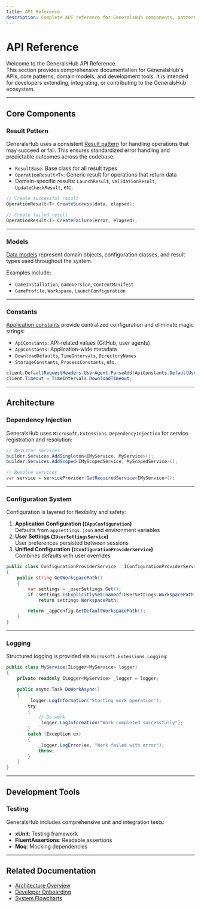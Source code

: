 ```yaml
---
title: API Reference
description: Complete API reference for GeneralsHub components, patterns, and development interfaces
---
```


# API Reference

Welcome to the GeneralsHub API Reference.  
This section provides comprehensive documentation for GeneralsHub's APIs, core
patterns, domain models, and development tools. It is intended for developers
extending, integrating, or contributing to the GeneralsHub ecosystem.

---

## Core Components

### Result Pattern

GeneralsHub uses a consistent [Result pattern](./result-pattern) for handling
operations that may succeed or fail. This ensures standardized error handling
and predictable outcomes across the codebase.

- `ResultBase`: Base class for all result types  
- `OperationResult<T>`: Generic result for operations that return data  
- Domain-specific results: `LaunchResult`, `ValidationResult`,
  `UpdateCheckResult`, etc.

```csharp
// Create successful result
OperationResult<T>.CreateSuccess(data, elapsed);

// Create failed result
OperationResult<T>.CreateFailure(error, elapsed);
```

---

### Models

[Data models](./models) represent domain objects, configuration classes, and
result types used throughout the system.

Examples include:

- `GameInstallation`, `GameVersion`, `ContentManifest`
- `GameProfile`, `Workspace`, `LaunchConfiguration`

---

### Constants

[Application constants](./constants) provide centralized configuration and
eliminate magic strings:

- `ApiConstants`: API-related values (GitHub, user agents)  
- `AppConstants`: Application-wide metadata  
- `DownloadDefaults`, `TimeIntervals`, `DirectoryNames`  
- `StorageConstants`, `ProcessConstants`, etc.

```csharp
client.DefaultRequestHeaders.UserAgent.ParseAdd(ApiConstants.DefaultUserAgent);
client.Timeout = TimeIntervals.DownloadTimeout;
```

---

## Architecture

### Dependency Injection

GeneralsHub uses `Microsoft.Extensions.DependencyInjection` for service
registration and resolution:

```csharp
// Register services
builder.Services.AddSingleton<IMyService, MyService>();
builder.Services.AddScoped<IMyScopedService, MyScopedService>();

// Resolve services
var service = serviceProvider.GetRequiredService<IMyService>();
```

---

### Configuration System

Configuration is layered for flexibility and safety:

1. **Application Configuration (`IAppConfiguration`)**  
   Defaults from `appsettings.json` and environment variables
2. **User Settings (`IUserSettingsService`)**  
   User preferences persisted between sessions
3. **Unified Configuration (`IConfigurationProviderService`)**  
   Combines defaults with user overrides

```csharp
public class ConfigurationProviderService : IConfigurationProviderService
{
    public string GetWorkspacePath()
    {
        var settings = _userSettings.Get();
        if (settings.IsExplicitlySet(nameof(UserSettings.WorkspacePath)))
            return settings.WorkspacePath;

        return _appConfig.GetDefaultWorkspacePath();
    }
}
```

---

### Logging

Structured logging is provided via `Microsoft.Extensions.Logging`:

```csharp
public class MyService(ILogger<MyService> logger)
{
    private readonly ILogger<MyService> _logger = logger;

    public async Task DoWorkAsync()
    {
        _logger.LogInformation("Starting work operation");
        try
        {
            // Do work
            _logger.LogInformation("Work completed successfully");
        }
        catch (Exception ex)
        {
            _logger.LogError(ex, "Work failed with error");
            throw;
        }
    }
}
```

---

## Development Tools

### Testing

GeneralsHub includes comprehensive unit and integration tests:

- **xUnit**: Testing framework  
- **FluentAssertions**: Readable assertions  
- **Moq**: Mocking dependencies  

---

## Related Documentation

- [Architecture Overview](../architecture.md)  
- [Developer Onboarding](../onboarding.md)  
- [System Flowcharts](../FlowCharts/)  
